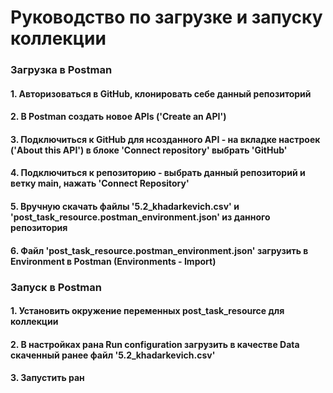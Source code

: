 # Руководство по загрузке и запуску коллекции

### Загрузка в Postman
#### 1. Авторизоваться в GitHub, клонировать себе данный репозиторий
#### 2. В Postman создать новое APIs ('Create an API')
#### 3. Подключиться к GitHub для нсозданного API - на вкладке настроек ('About this API') в блоке 'Connect repository' выбрать 'GitHub'
#### 4. Подключиться к репозиторию - выбрать данный репозиторий и ветку main, нажать 'Connect Repository'
#### 5. Вручную скачать файлы '5.2_khadarkevich.csv' и 'post_task_resource.postman_environment.json' из данного репозитория
#### 6. Файл 'post_task_resource.postman_environment.json' загрузить в Environment в Postman (Environments - Import)

### Запуск в Postman
#### 1. Установить окружение переменных post_task_resource для коллекции
#### 2. В настройках рана Run configuration загрузить в качестве Data скаченный ранее файл '5.2_khadarkevich.csv'
#### 3. Запустить ран
  
